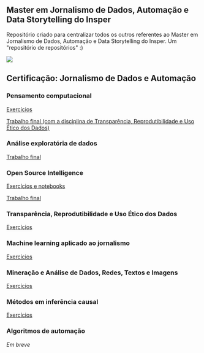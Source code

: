 ## Master em Jornalismo de Dados, Automação e Data Storytelling do Insper
Repositório criado para centralizar todos os outros referentes ao Master em Jornalismo de Dados, Automação e Data Storytelling do Insper. Um "repositório de repositórios" :)

<img align="center" src="https://pglaw.com.br/wp-content/uploads/2018/12/insper-cover.png">

## Certificação: Jornalismo de Dados e Automação
### Pensamento computacional
[Exercícios](https://github.com/biamuniz/mjda_insper/tree/main/pensamento_computacional)

[Trabalho final (com a disciplina de Transparência, Reprodutibilidade e Uso Ético dos Dados)](https://github.com/biamuniz/trabalhofinal_pensamentocomputacional)

### Análise exploratória de dados
[Trabalho final](https://github.com/biamuniz/trabalhofinal_eda_mjda)

### Open Source Intelligence
[Exercícios e notebooks](https://github.com/biamuniz/mjda_insper/tree/main/osint)

[Trabalho final](https://github.com/biamuniz/trabalhofinal_osint)

### Transparência, Reprodutibilidade e Uso Ético dos Dados
[Exercícios](https://github.com/biamuniz/mjda_insper_transparencia)

### Machine learning aplicado ao jornalismo
[Exercícios](https://github.com/biamuniz/mjda_insper/tree/main/machine_learning)

### Mineração e Análise de Dados, Redes, Textos e Imagens
[Exercícios](https://github.com/biamuniz/mjda_insper/tree/main/mineracao)

### Métodos em inferência causal
[Exercícios](https://github.com/biamuniz/mjda_insper/tree/main/inferencia_causal)

### Algoritmos de automação
*Em breve*
